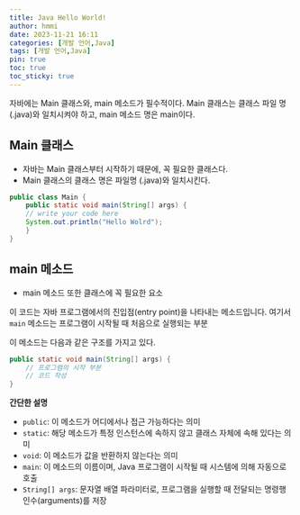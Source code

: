```yaml
---
title: Java Hello World!
author: hmmi
date: 2023-11-21 16:11
categories: [개발 언어,Java]
tags: [개발 언어,Java]
pin: true
toc: true
toc_sticky: true
---
```


자바에는 Main 클래스와, main 메소드가 필수적이다. Main 클래스는 클래스 파일 명(.java)와 일치시켜야 하고, main 메소드 명은 main이다.

## Main 클래스

- 자바는 Main 클래스부터 시작하기 때문에, 꼭 필요한 클래스다.
- Main 클래스의 클래스 명은 파일명 (.java)와 일치시킨다.

```java
public class Main {
	public static void main(String[] args) {
	// write your code here
	System.out.println("Hello Wolrd");
	}
}
```

## main 메소드

- main 메소드 또한 클래스에 꼭 필요한 요소

이 코드는 자바 프로그램에서의 진입점(entry point)을 나타내는 메소드입니다. 여기서 `main` 메소드는 프로그램이 시작될 때 처음으로 실행되는 부분

이 메소드는 다음과 같은 구조를 가지고 있다.

```java
public static void main(String[] args) {
    // 프로그램의 시작 부분
    // 코드 작성
}
```

**간단한 설명**

- `public`: 이 메소드가 어디에서나 접근 가능하다는 의미
- `static`: 해당 메소드가 특정 인스턴스에 속하지 않고 클래스 자체에 속해 있다는 의미
- `void`: 이 메소드가 값을 반환하지 않는다는 의미
- `main`: 이 메소드의 이름이며, Java 프로그램이 시작될 때 시스템에 의해 자동으로 호출
- `String[] args`: 문자열 배열 파라미터로, 프로그램을 실행할 때 전달되는 명령행 인수(arguments)를 저장
